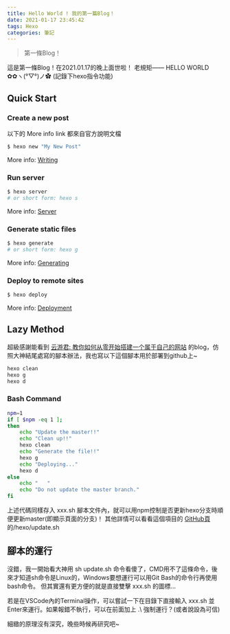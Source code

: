 ```yaml
---
title: Hello World ! 我的第一篇Blog！
date: 2021-01-17 23:45:42
tags: Hexo
categories: 筆記
---
```

> 第一條Blog！
<!-- more -->

這是第一條Blog！在2021.01.17的晚上面世啦！
老規矩—— HELLO WORLD ✿✿ヽ(°▽°)ノ✿ (記錄下hexo指令功能)

## Quick Start

### Create a new post
以下的 More info link 都來自官方說明文檔
``` bash
$ hexo new "My New Post"
```
More info: [Writing](https://hexo.io/docs/writing.html)


### Run server
``` bash
$ hexo server
# or short form: hexo s
```
More info: [Server](https://hexo.io/docs/server.html)


### Generate static files
``` bash
$ hexo generate
# or short form: hexo g
```
More info: [Generating](https://hexo.io/docs/generating.html)


### Deploy to remote sites
``` bash
$ hexo deploy
```
More info: [Deployment](https://hexo.io/docs/one-command-deployment.html)




## Lazy Method

超級感謝能看到 [云游君: 教你如何从零开始搭建一个属于自己的网站](https://cloud.tencent.com/developer/article/1609701) 的blog，仿照大神結尾處寫的腳本辦法，我也寫以下這個腳本用於部署到github上~

``` bash
hexo clean
hexo g
hexo d
```

### Bash Command
``` bash
npm=1
if [ $npm -eq 1 ];
then
    echo "Update the master!!"
    echo "Clean up!!"
    hexo clean
    echo "Generate the file!!"
    hexo g
    echo "Deploying..."
    hexo d
else
    echo "   "
    echo "Do not update the master branch."
fi
```
上述代碼同樣存入 xxx.sh 腳本文件內，就可以用npm控制是否更新hexo分支時順便更新master(即顯示頁面的分支)！
其他詳情可以看看這個項目的 [GitHub頁](https://github.com/yyyyyyounger/yyyyyyounger.github.io/tree/hexo) 的/hexo/update.sh


## 腳本的運行
沒錯，我一開始看大神用 sh update.sh 命令看傻了，CMD用不了這條命令，後來才知道sh命令是Linux的，Windows要想運行可以用Git Bash的命令行再使用bash命令。
但其實還有更方便的就是直接雙擊 xxx.sh 的圖標...

若是在VSCode內的Terminal操作，可以嘗試一下在目錄下直接輸入 xxx.sh 並Enter來運行。如果報錯不執行，可以在前面加上 .\ 強制運行？(或者說設為可信)

細緻的原理沒有深究，晚些時候再研究吧~

